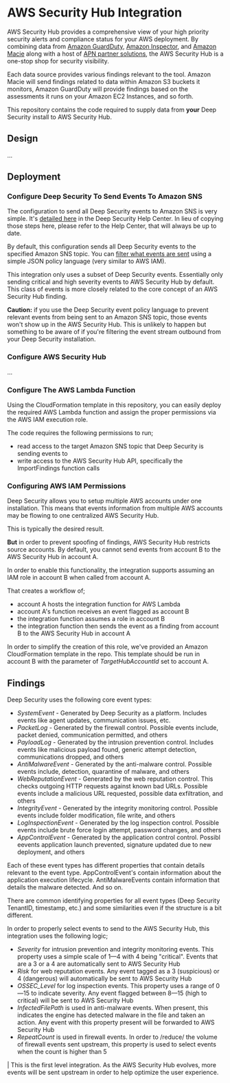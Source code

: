 # AWS Security Hub Integration

AWS Security Hub provides a comprehensive view of your high priority security alerts and compliance status for your AWS deployment. By combining data from [Amazon GuardDuty](https://aws.amazon.com/guardduty/), [Amazon Inspector](https://aws.amazon.com/inspector/), and [Amazon Macie](https://aws.amazon.com/macie/) along with a host of [APN partner solutions](https://aws.amazon.com/security/partner-solutions/), the AWS Security Hub is a one-stop shop for security visibility.

Each data source provides various findings relevant to the tool. Amazon Macie will send findings related to data within Amazon S3 buckets it monitors, Amazon GuardDuty will provide findings based on the assessments it runs on your Amazon EC2 Instances, and so forth.

This repository contains the code required to supply data from **your** Deep Security install to AWS Security Hub.

## Design

...

## Deployment

### Configure Deep Security To Send Events To Amazon SNS

The configuration to send all Deep Security events to Amazon SNS is very simple. It's [detailed here](https://help.deepsecurity.trendmicro.com/sns.html) in the Deep Security Help Center. In lieu of copying those steps here, please refer to the Help Center, that will always be up to date.

By default, this configuration sends all Deep Security events to the specified Amazon SNS topic. You can [filter what events are sent](https://help.deepsecurity.trendmicro.com/Events-Alerts/sns-json-config.html?Highlight=sns) using a simple JSON policy language (very similar to AWS IAM).

This integration only uses a subset of Deep Security events. Essentially only sending critical and high severity events to AWS Security Hub by default. This class of events is more closely related to the core concept of an AWS Security Hub finding.

**Caution:** if you use the Deep Security event policy language to prevent relevant events from being sent to an Amazon SNS topic, those events won't show up in the AWS Security Hub. This is unlikely to happen but something to be aware of if you're filtering the event stream outbound from your Deep Security installation.

### Configure AWS Security Hub

...

### Configure The AWS Lambda Function

Using the CloudFormation template in this repository, you can easily deploy the required AWS Lambda function and assign the proper permissions via the AWS IAM execution role.

The code requires the following permissions to run;

- read access to the target Amazon SNS topic that Deep Security is sending events to
- write access to the AWS Security Hub API, specifically the ImportFindings function calls

### Configuring AWS IAM Permissions

Deep Security allows you to setup multiple AWS accounts under one installation. This means that events information from multiple AWS accounts may be flowing to one centralized AWS Security Hub.

This is typically the desired result.

**But** in order to prevent spoofing of findings, AWS Security Hub restricts source accounts. By default, you cannot send events from account B to the AWS Security Hub in account A.

In order to enable this functionality, the integration supports assuming an IAM role in account B when called from account A.

That creates a workflow of;

- account A hosts the integration function for AWS Lambda
- account A's function receives an event flagged as account B
- the integration function assumes a role in account B
- the integration function then sends the event as a finding from account B to the AWS Security Hub in account A

In order to simplify the creation of this role, we've provided an Amazon CloudFormation template in the repo. This template should be run in account B with the parameter of *TargetHubAccountId* set to account A.

## Findings

Deep Security uses the following core event types:

- *SystemEvent* - Generated by Deep Security as a platform. Includes events like agent updates, communication issues, etc.
- *PacketLog* - Generated by the firewall control. Possible events include, packet denied, communication permitted, and others
- *PayloadLog* - Generated by the intrusion prevention control. Includes events like malicious payload found, generic attempt detection, communications dropped, and others
- *AntiMalwareEvent* - Generated by the anti-malware control. Possible events include, detection, quarantine of malware, and others
- *WebReputationEvent* - Generated by the web reputation control. This checks outgoing HTTP requests against known bad URLs. Possible events include a malicious URL requested, possible data exfiltration, and others
- *IntegrityEvent* - Generated by the integrity monitoring control. Possible events include folder modification, file write, and others
- *LogInspectionEvent* - Generated by the log inspection control. Possible events include brute force login attempt, password changes, and others
- *AppControlEvent* - Generated by the application control control. Possibl eevents application launch prevented, signature updated due to new deployment, and others

Each of these event types has different properties that contain details relevant to the event type. AppControlEvent's contain information about the application execution lifecycle. AntiMalwareEvents contain information that details the malware detected. And so on.

There are common identifying properties for all event types (Deep Security TenantID, timestamp, etc.) and some similarities even if the structure is a bit different.

In order to properly select events to send to the AWS Security Hub, this integration uses the following logic;

- *Severity* for intrusion prevention and integrity monitoring events. This property uses a simple scale of 1—4 with 4 being "critical". Events that are a 3 or a 4 are automatically sent to AWS Security Hub
- *Risk* for web reputation events. Any event tagged as a 3 (suspicious) or 4 (dangerous) will automatically be sent to AWS Security Hub
- *OSSEC_Level* for log inspection events. This property uses a range of 0—15 to indicate severity. Any event flagged between 8—15 (high to critical) will be sent to AWS Security Hub
- *InfectedFilePath* is used in anti-malware events. When present, this indicates the engine has detected malware in the file and taken an action. Any event with this property present will be forwarded to AWS Security Hub
- *RepeatCount* is used in firewall events. In order to /reduce/ the volume of firewall events sent upstream, this property is used to select events when the count is higher than 5

| This is the first level integration. As the AWS Security Hub evolves, more events will be sent upstream in order to help optimize the user experience.